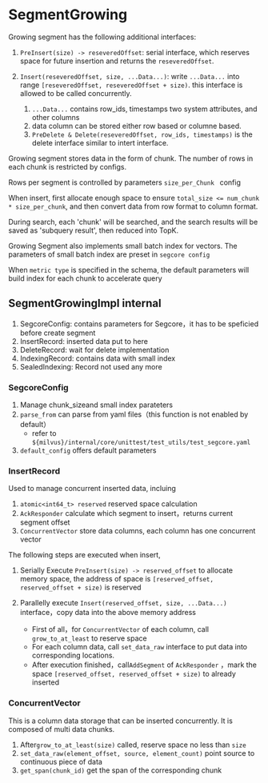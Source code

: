 # SegmentGrowing
Growing segment has the following additional interfaces:

1. `PreInsert(size) -> reseveredOffset`: serial interface, which reserves space for future insertion and returns the `reseveredOffset`.

2. `Insert(reseveredOffset, size, ...Data...)`: write `...Data...` into range `[reseveredOffset, reseveredOffset + size)`. this interface is allowed to be called concurrently.
    
    1. `...Data...` contains row_ids, timestamps two system attributes, and other columns
    2. data column can be stored either row based or columne based.
    3. `PreDelete & Delete(reseveredOffset, row_ids, timestamps)` is the delete interface similar to intert interface.

Growing segment stores data in the form of chunk. The number of rows in each chunk is restricted by configs.

Rows per segment is controlled by parameters `size_per_Chunk ` config

When insert, first allocate enough space to ensure  `total_size <= num_chunk * size_per_chunk`, and then convert data from row format to column format.

During search, each 'chunk' will be searched, and the search results will be saved as 'subquery result',  then reduced into TopK.

Growing Segment also implements small batch index for vectors. The parameters of small batch index are preset in `segcore config`

When `metric type` is specified in the schema, the default parameters will build index for each chunk to accelerate query

## SegmentGrowingImpl internal 

1. SegcoreConfig: contains parameters for Segcore，it has to be speficied before create segment 
2. InsertRecord: inserted data put to here 
3. DeleteRecord: wait for delete implementation
4. IndexingRecord: contains data with small index 
5. SealedIndexing: Record not used any more

### SegcoreConfig
1. Manage chunk_sizeand small index parateters
2. `parse_from` can parse from yaml files（this function is not enabled by default）
   * refer to `${milvus}/internal/core/unittest/test_utils/test_segcore.yaml`
3. `default_config` offers default parameters 

### InsertRecord

Used to manage concurrent inserted data, incluing

1. `atomic<int64_t> reserved`  reserved space calculation
2. `AckResponder` calculate which segment to insert，returns current segment offset
3. `ConcurrentVector` store data columns, each column has one concurrent vector

The following steps are executed when insert,

1. Serially Execute `PreInsert(size) -> reserved_offset` to allocate memory space, the address of space is `[reserved_offset, reserved_offset + size)` is reserved
2. Parallelly execute `Insert(reserved_offset, size, ...Data...)` interface，copy data into the above memory address 

   * First of all，for `ConcurrentVector` of each column, call `grow_to_at_least` to reserve space
   * For each column data, call `set_data_raw` interface to put data into corresponding locations.
   * After execution finished，call`AddSegment` of `AckResponder` ，mark the space `[reserved_offset, reserved_offset + size)` to already inserted

### ConcurrentVector
This is a column data storage that can be inserted concurrently. It is composed of multi data chunks.

1. After`grow_to_at_least(size)` called, reserve space no less than `size` 
2. `set_data_raw(element_offset, source, element_count)` point source to continuous piece of data 
3. `get_span(chunk_id)` get the span of the corresponding chunk